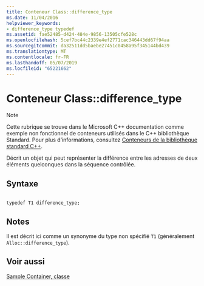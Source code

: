 ```yaml
---
title: Conteneur Class::difference_type
ms.date: 11/04/2016
helpviewer_keywords:
- difference_type typedef
ms.assetid: fae52485-d424-484e-9856-13505cfe528c
ms.openlocfilehash: 5cef7bc44c2339e4ef2771cac346443dd67f94aa
ms.sourcegitcommit: da32511dd5baebe27451c0458a95f345144bd439
ms.translationtype: MT
ms.contentlocale: fr-FR
ms.lasthandoff: 05/07/2019
ms.locfileid: "65221662"
---
```

# <a name="container-classdifferencetype"></a>Conteneur Class::difference_type

> [!NOTE]
> Cette rubrique se trouve dans le Microsoft C++ documentation comme exemple non fonctionnel de conteneurs utilisés dans le C++ bibliothèque Standard. Pour plus d’informations, consultez [Conteneurs de la bibliothèque standard C++](../standard-library/stl-containers.md).

Décrit un objet qui peut représenter la différence entre les adresses de deux éléments quelconques dans la séquence contrôlée.

## <a name="syntax"></a>Syntaxe

```

typedef T1 difference_type;
```

## <a name="remarks"></a>Notes

Il est décrit ici comme un synonyme du type non spécifié `T1` (généralement `Alloc::difference_type`).

## <a name="see-also"></a>Voir aussi

[Sample Container, classe](../standard-library/sample-container-class.md)<br/>
